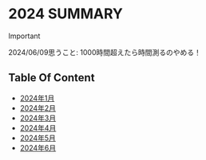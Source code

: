 # 2024 SUMMARY

> [!IMPORTANT]
> 2024/06/09思うこと: 1000時間超えたら時間測るのやめる！

## Table Of Content

- [2024年1月](./01_January.md)
- [2024年2月](./02_February.md)
- [2024年3月](./03_March.md)
- [2024年4月](./04_April.md)
- [2024年5月](./05_May.md)
- [2024年6月](./06_June.md)